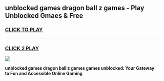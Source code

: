 
## unblocked games dragon ball z games - Play Unblocked Gmaes & Free
<h3>
<a href="https://news.freeplayer.one?title=unblocked_games_dragon_ball_z_games&ref=23F">CLICK TO PLAY</a></h3>
<hr>

<h3>
<a href="https://news.freeplayer.one?title=unblocked_games_dragon_ball_z_games&ref=23F">CLICK 2 PLAY</a>
  
</h3>

<a href="https://news.freeplayer.one?title=unblocked_games_dragon_ball_z_games&ref=23F/"><img src="https://clearcache.store/games.png"></a>


**unblocked games dragon ball z games games unblocked: Your Gateway to Fun and Accessible Online Gaming**
